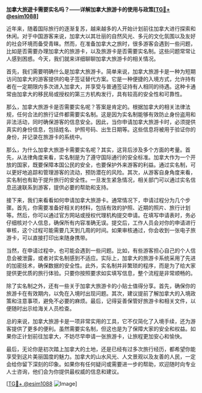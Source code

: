 **加拿大旅遊卡需要实名吗？——详解加拿大旅游卡的使用与政策[[TG💪+ @esim1088](https://t.me/s/esim1088)]**

近年来，随着国际旅行的逐渐复苏，越来越多的人开始计划前往加拿大进行探索和休闲。对于中国游客来说，加拿大以其壮丽的自然风光、多元的文化氛围以及友好的社会环境而备受青睐。然而，在准备加拿大之旅时，很多游客会遇到一些问题，比如是否需要办理加拿大的旅游卡，以及旅游卡是否需要实名制。这些问题常常让人感到困惑。今天，我们就来详细聊聊加拿大旅游卡的相关情况。

首先，我们需要明确什么是加拿大旅游卡。简单来说，加拿大旅游卡是一种为短期访问加拿大的游客提供的电子签证替代方案。它是一种便捷的入境方式，允许持有者在一定期限内多次进入加拿大，并享受与普通签证持有人相同的待遇。这种卡通常由加拿大的移民局或授权的第三方机构发行，具有较高的安全性和可靠性。

那么，加拿大旅游卡是否需要实名呢？答案是肯定的。根据加拿大的相关法律法规，任何合法的旅行证件都需要实名制。这是因为实名制能够有效防止身份盗用和非法活动，同时确保游客的信息安全。因此，当你申请加拿大旅游卡时，必须提供真实的身份信息，包括姓名、护照号码、出生日期等。这些信息将被用于验证你的身份，并记录在旅游卡的系统中。

那么，为什么加拿大旅游卡需要实名呢？其实，这背后涉及多个方面的考量。首先，从法律角度来看，实名制是为了遵守国际通行的安全标准。加拿大作为一个开放的国家，既要保障本国公民的安全，也要保护外来游客的利益。通过实名制，可以更好地追踪和管理游客的流动，预防潜在的风险。其次，从游客自身角度来看，实名制也有助于提升旅行的安全性。一旦发生紧急情况，相关部门可以通过实名信息迅速联系到游客，提供必要的帮助和支持。

接下来，我们来看看如何申请加拿大旅游卡。通常情况下，申请过程分为几个步骤。首先，你需要准备好相关的材料，包括有效的护照、近期的照片、旅行计划等。然后，你可以通过官方网站或授权代理机构提交申请。在填写申请表时，务必仔细核对个人信息，确保所有内容准确无误。提交后，工作人员会对你的申请进行审核，这个过程可能需要几天到几周的时间。如果审核通过，你会收到一张电子旅游卡，可以直接打印出来随身携带。

当然，在申请过程中，也可能会遇到一些问题。比如，有些游客担心自己的个人信息会被泄露，或者对实名制感到不适应。实际上，加拿大的旅游卡系统采用了先进的加密技术，确保数据的安全性。此外，实名制并非繁琐的程序，而是为了给大家提供更优质的旅行体验。只要你按照要求如实填写信息，整个流程是非常顺畅的。

除了实名制之外，还有一些关于加拿大旅游卡的小贴士值得分享。首先，确保你的旅游卡在有效期内，以免在入境时出现问题。其次，建议提前了解加拿大的入境政策和注意事项，避免不必要的麻烦。最后，记得妥善保管好旅游卡和相关文件，以便随时出示给海关人员检查。

总的来说，加拿大旅游卡是一项非常实用的工具，它不仅简化了入境手续，还为游客提供了更多的便利。虽然需要实名制，但这也是为了保障大家的安全和权益。如果你正计划前往加拿大，不妨尽早申请一张旅游卡，让旅程更加安心和愉快。

最后，无论你是初次踏上加拿大的土地，还是已经有过多次旅行经历，都希望你能享受到这片美丽国度的魅力。加拿大的山水风光、人文景观以及友善的人民，一定会给你留下深刻的印象。如果你有任何疑问或需要进一步的帮助，欢迎随时向专业人士咨询，他们会为你提供最权威的信息和建议。

[[TG💪+ @esim1088](https://t.me/s/esim1088) ![Image](https://i.postimg.cc/4NQfJmqS/Snipaste-2025-05-13-00-14-12.png)]